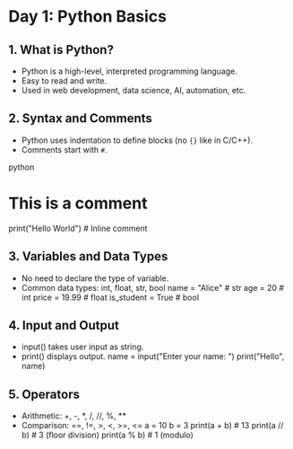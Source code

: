 # Day 1: Python Basics

## 1. What is Python?
- Python is a high-level, interpreted programming language.
- Easy to read and write.
- Used in web development, data science, AI, automation, etc.

## 2. Syntax and Comments
- Python uses indentation to define blocks (no `{}` like in C/C++).
- Comments start with `#`.

python
# This is a comment
print("Hello World")  # Inline comment


## 3. Variables and Data Types
- No need to declare the type of variable.
- Common data types: int, float, str, bool
 name = "Alice"      # str
 age = 20            # int
 price = 19.99       # float
 is_student = True   # bool

## 4. Input and Output
- input() takes user input as string.
- print() displays output.
  name = input("Enter your name: ")
  print("Hello", name)


## 5. Operators
- Arithmetic: +, -, *, /, //, %, **
- Comparison: ==, !=, >, <, >=, <=
 a = 10
 b = 3
 print(a + b)  # 13
 print(a // b) # 3 (floor division)
 print(a % b)  # 1 (modulo)
 